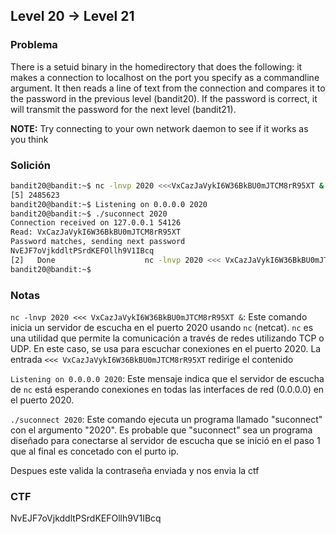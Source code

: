 ## Level 20 → Level 21

### Problema

There is a setuid binary in the homedirectory that does the following: it makes a connection to localhost on the port you specify as a commandline argument. It then reads a line of text from
the connection and compares it to the password in the previous level (bandit20). If the password is correct, it will transmit the password for the next level (bandit21).

**NOTE:** Try connecting to your own network daemon to see if it works as you think

### Solición

```bash
bandit20@bandit:~$ nc -lnvp 2020 <<<VxCazJaVykI6W36BkBU0mJTCM8rR95XT &
[5] 2485623
bandit20@bandit:~$ Listening on 0.0.0.0 2020
bandit20@bandit:~$ ./suconnect 2020
Connection received on 127.0.0.1 54126
Read: VxCazJaVykI6W36BkBU0mJTCM8rR95XT
Password matches, sending next password
NvEJF7oVjkddltPSrdKEFOllh9V1IBcq
[2]   Done                    nc -lnvp 2020 <<< VxCazJaVykI6W36BkBU0mJTCM8rR95XT
bandit20@bandit:~$
```

### Notas

`nc -lnvp 2020 <<< VxCazJaVykI6W36BkBU0mJTCM8rR95XT &`: Este comando inicia un servidor de escucha en el puerto 2020 usando `nc` (netcat). `nc`
 es una utilidad que permite la comunicación a través de redes 
utilizando TCP o UDP. En este caso, se usa para escuchar conexiones en 
el puerto 2020. La entrada `<<< VxCazJaVykI6W36BkBU0mJTCM8rR95XT` redirige el contenido

`Listening on 0.0.0.0 2020`: Este mensaje indica que el servidor de escucha de `nc` está esperando conexiones en todas las interfaces de red (0.0.0.0) en el puerto 2020.

`./suconnect 2020`: Este comando ejecuta un programa llamado "suconnect" con el argumento "2020". Es probable que "suconnect" sea un programa diseñado para conectarse al servidor de escucha que se inició en el paso 1 que al final es concetado con el purto ip.

Despues este valida la contraseña enviada y nos envia la ctf

### CTF

NvEJF7oVjkddltPSrdKEFOllh9V1IBcq